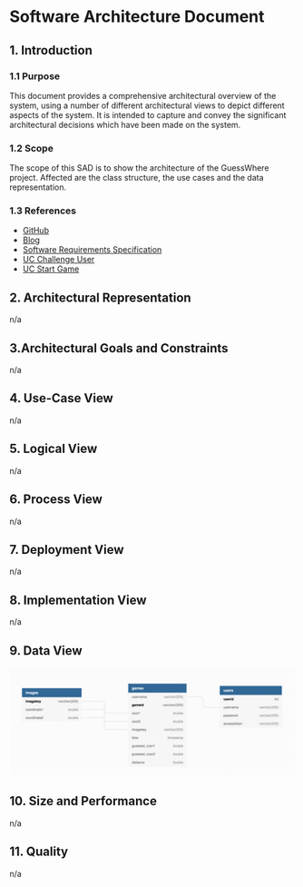 # Software Architecture Document


## 1. Introduction 
### 1.1 Purpose
This document provides a comprehensive architectural overview of the system, 
using a number of different architectural views to depict different aspects of the system. 
It is intended to capture and convey the significant architectural decisions which have been made on the system.

### 1.2 Scope
The scope of this SAD is to show the architecture of the GuessWhere project. Affected are the class structure, the use cases and the data representation.

### 1.3 References
- [GitHub](https://github.com/Eightdays1/guesswhere)
- [Blog](https://guesswheregame.wordpress.com)
- [Software Requirements Specification](SRS.MD)
- [UC Challenge User](https://github.com/Eightdays1/guesswhere/blob/main/Use-Case_Challenge_User.md)
- [UC Start Game](https://github.com/Eightdays1/guesswhere/blob/main/Use-Case_StartGame.md)


## 2. Architectural Representation
n/a

## 3.Architectural Goals and Constraints 
n/a

## 4. Use-Case View 
n/a

## 5. Logical View
n/a

## 6. Process View
n/a

## 7. Deployment View
n/a
## 8. Implementation View
n/a

## 9. Data View
![Datenbankschema](./images/Datenbankschema.jpg)

## 10. Size and Performance
n/a

## 11. Quality
n/a
